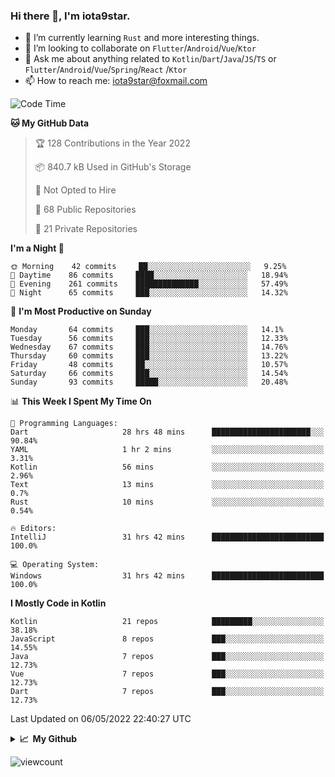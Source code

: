### Hi there 👋, I'm iota9star.

- 🌱 I’m currently learning `Rust` and more interesting things.
- 👯 I’m looking to collaborate on `Flutter`/`Android`/`Vue`/`Ktor`
- 💬 Ask me about anything related to `Kotlin`/`Dart`/`Java`/`JS`/`TS` or `Flutter`/`Android`/`Vue`/`Spring`/`React`
  /`Ktor`
- 📫 How to reach me: [iota9star@foxmail.com](iota9star@foxmail.com)



<!--START_SECTION:waka-->
![Code Time](http://img.shields.io/badge/Code%20Time-2%2C885%20hrs%2021%20mins-blue)

**🐱 My GitHub Data** 

> 🏆 128 Contributions in the Year 2022
 > 
> 📦 840.7 kB Used in GitHub's Storage 
 > 
> 🚫 Not Opted to Hire
 > 
> 📜 68 Public Repositories 
 > 
> 🔑 21 Private Repositories  
 > 
**I'm a Night 🦉** 

```text
🌞 Morning    42 commits     ██░░░░░░░░░░░░░░░░░░░░░░░   9.25% 
🌆 Daytime    86 commits     ████░░░░░░░░░░░░░░░░░░░░░   18.94% 
🌃 Evening    261 commits    ██████████████░░░░░░░░░░░   57.49% 
🌙 Night      65 commits     ███░░░░░░░░░░░░░░░░░░░░░░   14.32%

```
📅 **I'm Most Productive on Sunday** 

```text
Monday       64 commits     ███░░░░░░░░░░░░░░░░░░░░░░   14.1% 
Tuesday      56 commits     ███░░░░░░░░░░░░░░░░░░░░░░   12.33% 
Wednesday    67 commits     ███░░░░░░░░░░░░░░░░░░░░░░   14.76% 
Thursday     60 commits     ███░░░░░░░░░░░░░░░░░░░░░░   13.22% 
Friday       48 commits     ██░░░░░░░░░░░░░░░░░░░░░░░   10.57% 
Saturday     66 commits     ███░░░░░░░░░░░░░░░░░░░░░░   14.54% 
Sunday       93 commits     █████░░░░░░░░░░░░░░░░░░░░   20.48%

```


📊 **This Week I Spent My Time On** 

```text
💬 Programming Languages: 
Dart                     28 hrs 48 mins      ██████████████████████░░░   90.84% 
YAML                     1 hr 2 mins         ░░░░░░░░░░░░░░░░░░░░░░░░░   3.31% 
Kotlin                   56 mins             ░░░░░░░░░░░░░░░░░░░░░░░░░   2.96% 
Text                     13 mins             ░░░░░░░░░░░░░░░░░░░░░░░░░   0.7% 
Rust                     10 mins             ░░░░░░░░░░░░░░░░░░░░░░░░░   0.54%

🔥 Editors: 
IntelliJ                 31 hrs 42 mins      █████████████████████████   100.0%

💻 Operating System: 
Windows                  31 hrs 42 mins      █████████████████████████   100.0%

```

**I Mostly Code in Kotlin** 

```text
Kotlin                   21 repos            █████████░░░░░░░░░░░░░░░░   38.18% 
JavaScript               8 repos             ███░░░░░░░░░░░░░░░░░░░░░░   14.55% 
Java                     7 repos             ███░░░░░░░░░░░░░░░░░░░░░░   12.73% 
Vue                      7 repos             ███░░░░░░░░░░░░░░░░░░░░░░   12.73% 
Dart                     7 repos             ███░░░░░░░░░░░░░░░░░░░░░░   12.73%

```



 Last Updated on 06/05/2022 22:40:27 UTC
<!--END_SECTION:waka-->

<details>
  <summary><b>📈&nbsp;&nbsp;My Github</b></summary>
  <br>
  <img src='https://github-profile-trophy.vercel.app/?username=iota9star'>
  <img src='https://bad-apple-github-readme.vercel.app/api?show_bg=1&username=iota9star&hide_title=true'>
  <img src='http://cr-skills-chart-widget.azurewebsites.net/api/api?username=iota9star'>
</details>


![viewcount](https://count.getloli.com/get/@iota9star?theme=rule34)
